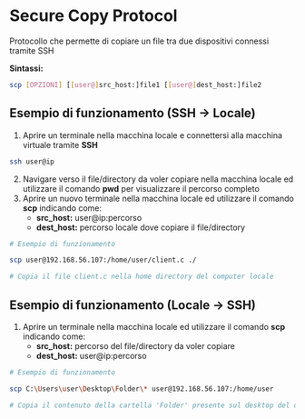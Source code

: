 # Secure Copy Protocol

Protocollo che permette di copiare un file tra due dispositivi connessi tramite SSH

**Sintassi:**    
 ```bash
scp [OPZIONI] [[user@]src_host:]file1 [[user@]dest_host:]file2
```

## Esempio di funzionamento (SSH -> Locale)

1) Aprire un terminale nella macchina locale e connettersi alla macchina virtuale tramite **SSH**
```bash 
ssh user@ip
 ```
2) Navigare verso il file/directory da voler copiare nella macchina locale ed utilizzare il comando **pwd** per visualizzare il percorso completo
3) Aprire un nuovo terminale nella macchina locale ed utilizzare il comando **scp** indicando come:
    - **src_host:** user@ip:percorso
    - **dest_host:** percorso locale dove copiare il file/directory

```bash 
# Esempio di funzionamento

scp user@192.168.56.107:/home/user/client.c ./

# Copia il file client.c nella home directory del computer locale
 ```

 ## Esempio di funzionamento (Locale -> SSH)

1) Aprire un terminale nella macchina locale ed utilizzare il comando **scp** indicando come:
    - **src_host:** percorso del file/directory da voler copiare
    - **dest_host:** user@ip:percorso

```bash 
# Esempio di funzionamento

scp C:\Users\user\Desktop\Folder\* user@192.168.56.107:/home/user

# Copia il contenuto della cartella 'Folder' presente sul desktop del dispositivo locale nella cartella 'home/user' del dispositivo connesso tramite SSH
 ```